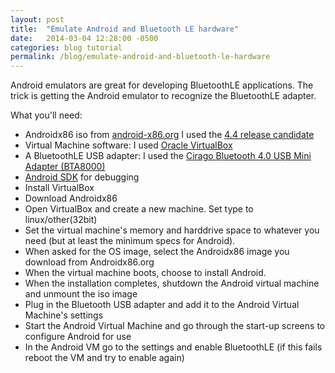 ```yaml
---
layout: post
title:  "Emulate Android and Bluetooth LE hardware"
date:   2014-03-04 12:28:00 -0500
categories: blog tutorial
permalink: /blog/emulate-android-and-bluetooth-le-hardware
---
```

<amp-img width="600" height="450" alt="Emulate Android and Bluetooth LE hardware" layout="responsive" src="{{ site.baseurl }}/img/home-automation.png "></amp-img>
Android emulators are great for developing BluetoothLE applications. The trick is getting the Android emulator to recognize the BluetoothLE adapter.

What you'll need:

* Androidx86 iso from [android-x86.org](http://android-x86.org/) I used the [4.4 release candidate](http://www.android-x86.org/releases/releasenote-4-4-rc1)
* Virtual Machine software: I used [Oracle VirtualBox](https://www.virtualbox.org/)
* A BluetoothLE USB adapter: I used the [Cirago Bluetooth 4.0 USB Mini Adapter (BTA8000)](http://www.amazon.com/Cirago-Bluetooth-Mini-Adapter-BTA8000/dp/B0090I9NRE/)
* [Android SDK](https://developer.android.com/sdk/index.html) for debugging
* Install VirtualBox
* Download Androidx86
* Open VirtualBox and create a new machine. Set type to linux/other(32bit)
* Set the virtual machine's memory and harddrive space to whatever you need (but at least the minimum specs for Android).
* When asked for the OS image, select the Androidx86 image you download from Androidx86.org
* When the virtual machine boots, choose to install Android.
* When the installation completes, shutdown the Android virtual machine and unmount the iso image
* Plug in the Bluetooth USB adapter and add it to the Android Virtual Machine's settings
* Start the Android Virtual Machine and go through the start-up screens to configure Android for use
* In the Android VM go to the settings and enable BluetoothLE (if this fails reboot the VM and try to enable again)